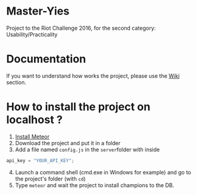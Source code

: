 # Master-Yies
Project to the Riot Challenge 2016, for the second category: Usability/Practicality

# Documentation
If you want to understand how works the project, please use the [Wiki](https://github.com/Mcfloy/Master-Yies/wiki) section.

# How to install the project on localhost ?
1. [Install Meteor](https://www.meteor.com/install)
2. Download the project and put it in a folder
3. Add a file named `config.js` in the `server`folder with inside
```javascript
api_key = "YOUR_API_KEY";
```
4. Launch a command shell (cmd.exe in Windows for example) and go to the project's folder (with `cd`)
5. Type `meteor` and wait the project to install champions to the DB.
